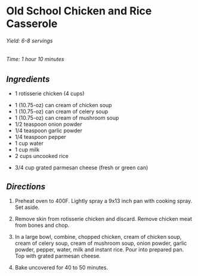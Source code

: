 # Old School Chicken and Rice Casserole

######  Yield: 6-8 servings
######  Time:  1 hour 10 minutes

##  *Ingredients*
- 1 rotisserie chicken (4 cups)
<!--  -->
- 1 (10.75-oz) can cream of chicken soup
- 1 (10.75-oz) can cream of celery soup
- 1 (10.75-oz) can cream of mushroom soup
- 1/2 teaspoon onion powder
- 1/4 teaspoon garlic powder
- 1/4 teaspoon pepper
- 1 cup water
- 1 cup milk
- 2 cups uncooked rice
<!---->
- 3/4 cup grated parmesan cheese (fresh or green can)

##  *Directions*
1. Preheat oven to 400F. Lightly spray a 9x13 inch pan with cooking spray. Set aside.

2. Remove skin from rotisserie chicken and discard. Remove chicken meat from bones and chop.

3. In a large bowl, combine, chopped chicken, cream of chicken soup, cream of celery soup, cream of mushroom soup, onion powder, garlic powder, pepper, water, milk and instant rice. Pour into prepared pan. Top with grated parmesan cheese.

4. Bake uncovered for 40 to 50 minutes.